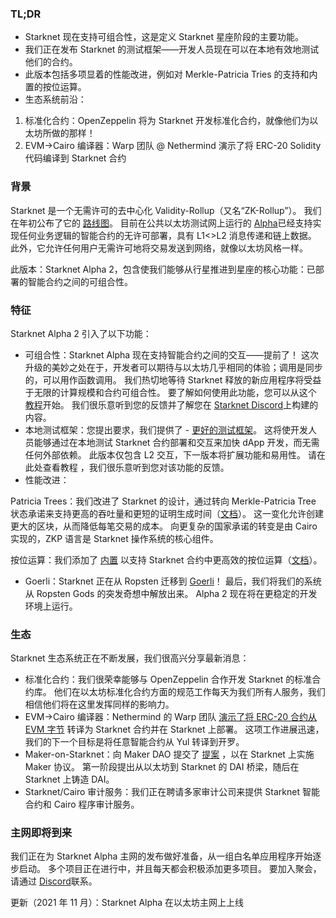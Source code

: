 ### TL;DR

* Starknet 现在支持可组合性，这是定义 Starknet 星座阶段的主要功能。
* 我们正在发布 Starknet 的测试框架——开发人员现在可以在本地有效地测试他们的合约。
* 此版本包括多项显着的性能改进，例如对 Merkle-Patricia Tries 的支持和内置的按位运算。
* 生态系统前沿：

1. 标准化合约：OpenZeppelin 将为 Starknet 开发标准化合约，就像他们为以太坊所做的那样！
2. EVM->Cairo 编译器：Warp 团队 @ Nethermind 演示了将 ERC-20 Solidity 代码编译到 Starknet 合约

### 背景

Starknet 是一个无需许可的去中心化 Validity-Rollup（又名“ZK-Rollup”）。 我们在年初公布了它的 [路线图](https://medium.com/starkware/on-the-road-to-starknet-a-permissionless-stark-powered-l2-zk-rollup-83be53640880)。 目前在公共以太坊测试网上运行的 [Alpha](https://medium.com/starkware/starknet-alpha-1-90c3348cca4f)已经支持实现任何业务逻辑的智能合约的无许可部署，具有 L1<>L2 消息传递和链上数据。 此外，它允许任何用户无需许可地将交易发送到网络，就像以太坊风格一样。

此版本：Starknet Alpha 2，包含使我们能够从行星推进到星座的核心功能：已部署的智能合约之间的可组合性。

### 特征

Starknet Alpha 2 引入了以下功能：

* 可组合性：Starknet Alpha 现在支持智能合约之间的交互——提前了！ 这次升级的美妙之处在于，开发者可以期待与以太坊几乎相同的体验；调用是同步的，可以用作函数调用。 我们热切地等待 Starknet 释放的新应用程序将受益于无限的计算规模和合约可组合性。 要了解如何使用此功能，您可以从这个 [教程](https://www.cairo-lang.org/docs/hello_starknet/calling_contracts.html)开始。 我们很乐意听到您的反馈并了解您在 [Starknet Discord](https://discord.gg/uJ9HZTUk2Y)上构建的内容。
* 本地测试框架：您提出要求，我们提供了 - [更好的测试框架](https://github.com/starkware-libs/cairo-lang/tree/master/src/starkware/starknet/testing)。 这将使开发人员能够通过在本地测试 Starknet 合约部署和交互来加快 dApp 开发，而无需任何外部依赖。 此版本仅包含 L2 交互，下一版本将扩展功能和易用性。 请在此处查看教程 [](https://www.cairo-lang.org/docs/hello_starknet/unit_tests.html)，我们很乐意听到您对该功能的反馈。
* 性能改进：

Patricia Trees：我们改进了 Starknet 的设计，通过转向 Merkle-Patricia Tree 状态承诺来支持更高的吞吐量和更短的证明生成时间（[文档](https://github.com/starkware-libs/cairo-lang/blob/master/src/starkware/cairo/common/patricia_utils.py)）。 这一变化允许创建更大的区块，从而降低每笔交易的成本。 向更复杂的国家承诺的转变是由 Cairo 实现的，ZKP 语言是 Starknet 操作系统的核心组件。

按位运算：我们添加了 [内置](https://www.cairo-lang.org/docs/how_cairo_works/builtins.html) 以支持 Starknet 合约中更高效的按位运算（[文档](https://www.cairo-lang.org/docs/reference/common_library.html#common-library-bitwise)）。

* Goerli：Starknet 正在从 Ropsten 迁移到 [Goerli](https://goerli.etherscan.io/address/0xee02F29aE9A4988aE064940bF11954d6eafE26Ac)！ 最后，我们将我们的系统从 Ropsten Gods 的突发奇想中解放出来。 Alpha 2 现在将在更稳定的开发环境上运行。

### 生态

Starknet 生态系统正在不断发展，我们很高兴分享最新消息：

* 标准化合约：我们很荣幸能够与 OpenZeppelin 合作开发 Starknet 的标准合约库。 他们在以太坊标准化合约方面的规范工作每天为我们所有人服务，我们相信他们将在这里发挥同样的影响力。
* EVM->Cairo 编译器：Nethermind 的 Warp 团队 [演示了将 ERC-20 合约从 EVM 字节](https://medium.com/nethermind-eth/warp-your-way-to-starknet-ddd6856875e0) 转译为 Starknet 合约并在 Starknet 上部署。 这项工作进展迅速，我们的下一个目标是将任意智能合约从 Yul 转译到开罗。
* Maker-on-Starknet：向 Maker DAO 提交了 [提案](https://forum.makerdao.com/t/mip39c2-sp19-adding-the-starknet-engineering-core-unit-sne-001/9745) ，以在 Starknet 上实施 Maker 协议。 第一阶段提出从以太坊到 Starknet 的 DAI 桥梁，随后在 Starknet 上铸造 DAI。
* Starknet/Cairo 审计服务：我们正在聘请多家审计公司来提供 Starknet 智能合约和 Cairo 程序审计服务。

### 主网即将到来

我们正在为 Starknet Alpha 主网的发布做好准备，从一组白名单应用程序开始逐步启动。 多个项目正在进行中，并且每天都会积极添加更多项目。 要加入聚会，请通过 [Discord](https://discord.gg/uJ9HZTUk2Y)联系。

更新（2021 年 11 月）：Starknet Alpha 在以太坊主网上上线